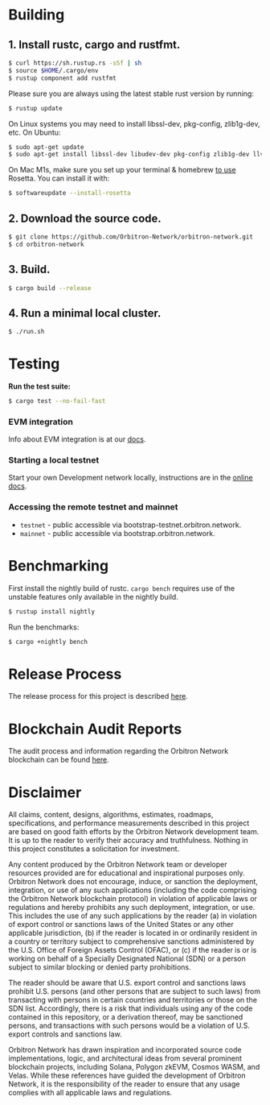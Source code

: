 # Building

## **1. Install rustc, cargo and rustfmt.**

```bash
$ curl https://sh.rustup.rs -sSf | sh
$ source $HOME/.cargo/env
$ rustup component add rustfmt
```

Please sure you are always using the latest stable rust version by running:

```bash
$ rustup update
```

On Linux systems you may need to install libssl-dev, pkg-config, zlib1g-dev, etc.  On Ubuntu:

```bash
$ sudo apt-get update
$ sudo apt-get install libssl-dev libudev-dev pkg-config zlib1g-dev llvm clang make cmake protobuf-compiler
```

On Mac M1s, make sure you set up your terminal & homebrew [to use](https://5balloons.info/correct-way-to-install-and-use-homebrew-on-m1-macs/) Rosetta. You can install it with:

```bash
$ softwareupdate --install-rosetta
```

## **2. Download the source code.**

```bash
$ git clone https://github.com/Orbitron-Network/orbitron-network.git
$ cd orbitron-network
```

## **3. Build.**

```bash
$ cargo build --release
```

## **4. Run a minimal local cluster.**
```bash
$ ./run.sh
```

# Testing

**Run the test suite:**

```bash
$ cargo test --no-fail-fast
```

### EVM integration
Info about EVM integration is at our [docs](https://docs.orbitron.network/).

### Starting a local testnet
Start your own Development network locally, instructions are in the [online docs](https://docs.orbitron.network/cluster/bench-tps).

### Accessing the remote testnet and mainnet
* `testnet` - public accessible via bootstrap-testnet.orbitron.network.
* `mainnet` - public accessible via bootstrap.orbitron.network.

# Benchmarking

First install the nightly build of rustc. `cargo bench` requires use of the
unstable features only available in the nightly build.

```bash
$ rustup install nightly
```

Run the benchmarks:

```bash
$ cargo +nightly bench
```

# Release Process

The release process for this project is described [here](RELEASE.md).

# Blockchain Audit Reports

The audit process and information regarding the Orbitron Network blockchain can be found [here](https://github.com/Orbitron-Network/ORBITRON-Audit-Reports/tree/main).


# Disclaimer

All claims, content, designs, algorithms, estimates, roadmaps, specifications, and performance measurements described in this project are based on good faith efforts by the Orbitron Network development team. It is up to the reader to verify their accuracy and truthfulness. Nothing in this project constitutes a solicitation for investment.

Any content produced by the Orbitron Network team or developer resources provided are for educational and inspirational purposes only. Orbitron Network does not encourage, induce, or sanction the deployment, integration, or use of any such applications (including the code comprising the Orbitron Network blockchain protocol) in violation of applicable laws or regulations and hereby prohibits any such deployment, integration, or use. This includes the use of any such applications by the reader (a) in violation of export control or sanctions laws of the United States or any other applicable jurisdiction, (b) if the reader is located in or ordinarily resident in a country or territory subject to comprehensive sanctions administered by the U.S. Office of Foreign Assets Control (OFAC), or (c) if the reader is or is working on behalf of a Specially Designated National (SDN) or a person subject to similar blocking or denied party prohibitions.

The reader should be aware that U.S. export control and sanctions laws prohibit U.S. persons (and other persons that are subject to such laws) from transacting with persons in certain countries and territories or those on the SDN list. Accordingly, there is a risk that individuals using any of the code contained in this repository, or a derivation thereof, may be sanctioned persons, and transactions with such persons would be a violation of U.S. export controls and sanctions law.

Orbitron Network has drawn inspiration and incorporated source code implementations, logic, and architectural ideas from several prominent blockchain projects, including Solana, Polygon zkEVM, Cosmos WASM, and Velas. While these references have guided the development of Orbitron Network, it is the responsibility of the reader to ensure that any usage complies with all applicable laws and regulations.
